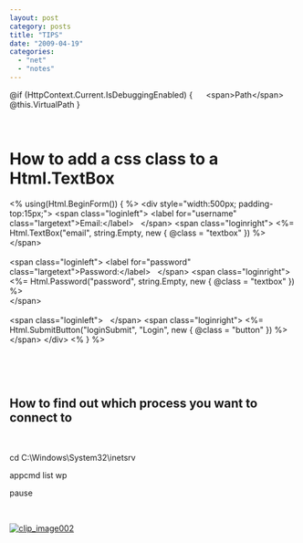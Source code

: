 ```yaml
---
layout: post
category: posts
title: "TIPS"
date: "2009-04-19"
categories: 
  - "net"
  - "notes"
---
```


@if (HttpContext.Current.IsDebuggingEnabled)
{      <span\>Path</span\> @this.VirtualPath
}

 

# How to add a css class to a Html.TextBox

<% using(Html.BeginForm()) { %>
    <div style\="width:500px; padding-top:15px;"\>
        <span class\="loginleft"\>
            <label for\="username" class\="largetext"\>Email:</label\>&nbsp;&nbsp;
        </span\>
        <span class\="loginright"\>
            <%\= Html.TextBox("email", string.Empty, new { @class = "textbox" }) %>  
        </span\>
         <br />
         <br />
        <span class\="loginleft"\>
            <label for\="password" class\="largetext"\>Password:</label\>&nbsp;&nbsp;
        </span\>
        <span class\="loginright"\>
            <%\= Html.Password("password", string.Empty, new { @class = "textbox" }) %>  
        </span\>
        <br /> 
        <br />
        <span class\="loginleft"\>
        &nbsp;
        </span\>
        <span class\="loginright"\>
            <%\= Html.SubmitButton("loginSubmit", "Login", new { @class = "button" }) %>
        </span\>
    </div\>
    <% } %>

 

 

## How to find out which process you want to connect to

 

cd C:\\Windows\\System32\\inetsrv

appcmd list wp

pause

 

[![clip_image002](images/image.axd?picture=clip_image002_thumb.jpg "clip_image002")](http://www.mckelt.com/blog/image.axd?picture=clip_image002.jpg)
